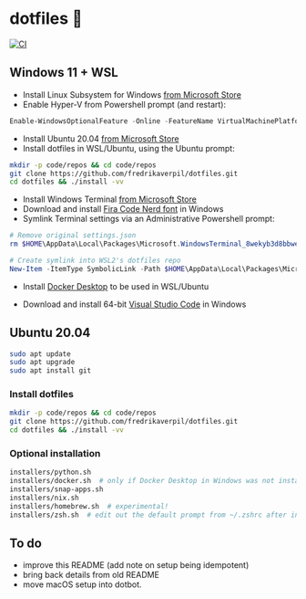 # dotfiles 🐚

[![CI](https://github.com/fredrikaverpil/dotfiles/actions/workflows/build.yml/badge.svg)](https://github.com/fredrikaverpil/dotfiles/actions/workflows/build.yml)

## Windows 11 + WSL

* Install Linux Subsystem for Windows [from Microsoft Store](https://www.microsoft.com/store/productId/9P9TQF7MRM4R)
* Enable Hyper-V from Powershell prompt (and restart):

```powershell
Enable-WindowsOptionalFeature -Online -FeatureName VirtualMachinePlatform -NoRestart
```

* Install Ubuntu 20.04 [from Microsoft Store](https://www.microsoft.com/store/productId/9N6SVWS3RX71)
* Install dotfiles in WSL/Ubuntu, using the Ubuntu prompt:

```bash
mkdir -p code/repos && cd code/repos
git clone https://github.com/fredrikaverpil/dotfiles.git
cd dotfiles && ./install -vv
```

* Install Windows Terminal [from Microsoft Store](https://www.microsoft.com/store/productId/9N0DX20HK701)
* Download and install [Fira Code Nerd font](https://github.com/ryanoasis/nerd-fonts/releases/) in Windows
* Symlink Terminal settings via an Administrative Powershell prompt:

```powershell
# Remove original settings.json
rm $HOME\AppData\Local\Packages\Microsoft.WindowsTerminal_8wekyb3d8bbwe\LocalState\settings.json

# Create symlink into WSL2's dotfiles repo
New-Item -ItemType SymbolicLink -Path $HOME\AppData\Local\Packages\Microsoft.WindowsTerminal_8wekyb3d8bbwe\LocalState\settings.json -Value \\wsl.localhost\Ubuntu-20.04\home\fredrik\code\repos\dotfiles\_windows/terminal_settings.json
```

* Install [Docker Desktop](https://hub.docker.com/editions/community/docker-ce-desktop-windows/) to be used in WSL/Ubuntu

* Download and install 64-bit [Visual Studio Code](https://code.visualstudio.com/Download) in Windows

## Ubuntu 20.04

```bash
sudo apt update
sudo apt upgrade
sudo apt install git
```

### Install dotfiles

```bash
mkdir -p code/repos && cd code/repos
git clone https://github.com/fredrikaverpil/dotfiles.git
cd dotfiles && ./install -vv
```

### Optional installation

```bash
installers/python.sh
installers/docker.sh  # only if Docker Desktop in Windows was not installed
installers/snap-apps.sh
installers/nix.sh
installers/homebrew.sh  # experimental!
installers/zsh.sh  # edit out the default prompt from ~/.zshrc after installation
```

## To do

* improve this README (add note on setup being idempotent)
* bring back details from old README
* move macOS setup into dotbot.
